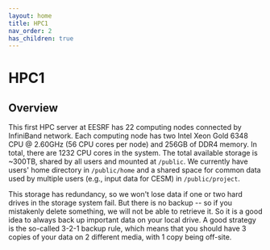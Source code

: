 ```yaml
---
layout: home
title: HPC1
nav_order: 2
has_children: true
---
```


# HPC1

## Overview
This first HPC server at EESRF has 22 computing nodes connected by InfiniBand network. Each computing node has two Intel Xeon Gold 6348 CPU @ 2.60GHz (56 CPU cores per node) and 256GB of DDR4 memory. In total, there are 1232 CPU cores in the system. The total available storage is ~300TB, shared by all users and mounted at `/public`. We currently have users' home directory in `/public/home` and a shared space for common data used by multiple users (e.g., input data for CESM) in `/public/project`.

This storage has redundancy, so we won't lose data if one or two hard drives in the storage system fail. But there is no backup -- so if you mistakenly delete something, we will not be able to retrieve it. So it is a good idea to always back up important data on your local drive. A good strategy is the so-called 3-2-1 backup rule, which means that you should have 3 copies of your data on 2 different media, with 1 copy being off-site.

